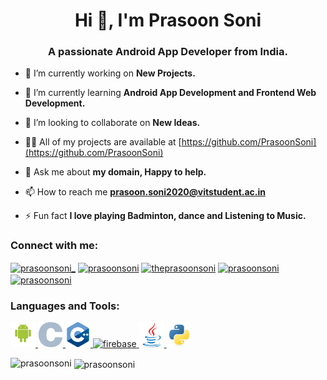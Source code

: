 <h1 align="center">Hi 👋, I'm Prasoon Soni</h1>
<h3 align="center">A passionate Android App Developer from India.</h3>

- 🔭 I’m currently working on **New Projects.**

- 🌱 I’m currently learning **Android App Development and Frontend Web Development.**

- 👯 I’m looking to collaborate on **New Ideas.**

- 👨‍💻 All of my projects are available at [https://github.com/PrasoonSoni](https://github.com/PrasoonSoni)

- 💬 Ask me about **my domain, Happy to help.**

- 📫 How to reach me **prasoon.soni2020@vitstudent.ac.in**

- ⚡ Fun fact **I love playing Badminton, dance and Listening to Music.**

<h3 align="left">Connect with me:</h3>
<p align="left">
<a href="https://twitter.com/prasoonsoni_" target="blank"><img align="center" src="https://cdn.jsdelivr.net/npm/simple-icons@3.0.1/icons/twitter.svg" alt="prasoonsoni_" height="30" width="40" /></a>
<a href="https://linkedin.com/in/prasoonsoni" target="blank"><img align="center" src="https://cdn.jsdelivr.net/npm/simple-icons@3.0.1/icons/linkedin.svg" alt="prasoonsoni" height="30" width="40" /></a>
<a href="https://fb.com/theprasoonsoni" target="blank"><img align="center" src="https://cdn.jsdelivr.net/npm/simple-icons@3.0.1/icons/facebook.svg" alt="theprasoonsoni" height="30" width="40" /></a>
<a href="https://instagram.com/prasoonsoni" target="blank"><img align="center" src="https://cdn.jsdelivr.net/npm/simple-icons@3.0.1/icons/instagram.svg" alt="prasoonsoni" height="30" width="40" /></a>
<a href="https://www.hackerrank.com/prasoonsoni" target="blank"><img align="center" src="https://cdn.jsdelivr.net/npm/simple-icons@3.0.1/icons/hackerrank.svg" alt="prasoonsoni" height="30" width="40" /></a>
</p>

<h3 align="left">Languages and Tools:</h3>
<p align="left"> <a href="https://developer.android.com" target="_blank"> <img src="https://raw.githubusercontent.com/devicons/devicon/master/icons/android/android-original-wordmark.svg" alt="android" width="40" height="40"/> </a> <a href="https://www.cprogramming.com/" target="_blank"> <img src="https://raw.githubusercontent.com/devicons/devicon/master/icons/c/c-original.svg" alt="c" width="40" height="40"/> </a> <a href="https://www.w3schools.com/cpp/" target="_blank"> <img src="https://raw.githubusercontent.com/devicons/devicon/master/icons/cplusplus/cplusplus-original.svg" alt="cplusplus" width="40" height="40"/> </a> <a href="https://firebase.google.com/" target="_blank"> <img src="https://www.vectorlogo.zone/logos/firebase/firebase-icon.svg" alt="firebase" width="40" height="40"/> </a> <a href="https://www.java.com" target="_blank"> <img src="https://raw.githubusercontent.com/devicons/devicon/master/icons/java/java-original.svg" alt="java" width="40" height="40"/> </a> <a href="https://www.python.org" target="_blank"> <img src="https://raw.githubusercontent.com/devicons/devicon/master/icons/python/python-original.svg" alt="python" width="40" height="40"/> </a> </p>

<p><img align="left" src="https://github-readme-stats.vercel.app/api?username=prasoonsoni&show_icons=true&locale=en&theme=cobalt" alt="prasoonsoni" /></p>

<p>&nbsp;<img align="center" src="https://github-readme-stats.vercel.app/api/top-langs?username=prasoonsoni&show_icons=true&locale=en&layout=compac&theme=cobalt"alt="prasoonsoni" /></p>



